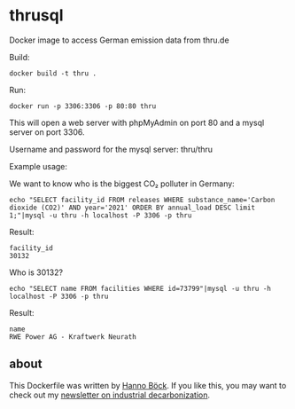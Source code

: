 # thrusql
Docker image to access German emission data from thru.de

Build:
```
docker build -t thru .
```

Run:
```
docker run -p 3306:3306 -p 80:80 thru
```

This will open a web server with phpMyAdmin on port 80 and a mysql server on port 3306.

Username and password for the mysql server: thru/thru

Example usage:

We want to know who is the biggest CO₂ polluter in Germany:
```
echo "SELECT facility_id FROM releases WHERE substance_name='Carbon dioxide (CO2)' AND year='2021' ORDER BY annual_load DESC limit 1;"|mysql -u thru -h localhost -P 3306 -p thru
```

Result:
```
facility_id
30132
```

Who is 30132?
```
echo "SELECT name FROM facilities WHERE id=73799"|mysql -u thru -h localhost -P 3306 -p thru
```

Result:
```
name
RWE Power AG - Kraftwerk Neurath
```

## about

This Dockerfile was written by [Hanno Böck](https://hboeck.de/). If you like this, you
may want to check out my [newsletter on industrial decarbonization](
https://industrydecarbonization.com/).
